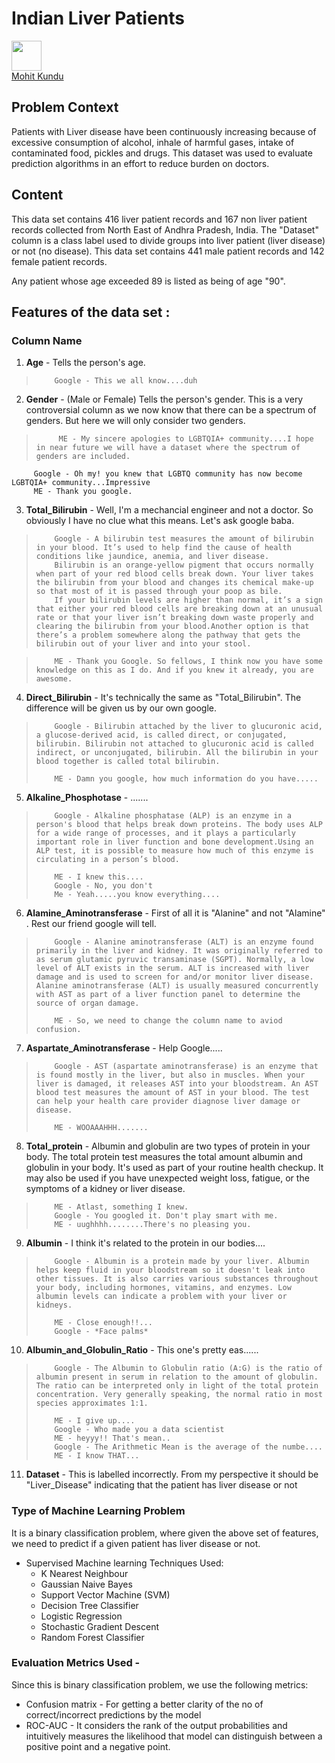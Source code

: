 # Indian Liver Patients

<img src="https://github.com/favicon.ico" width="48">
<div class="LI-profile-badge"  data-version="v1" data-size="medium" data-locale="en_US" data-type="vertical" data-theme="dark" data-vanity="mohit-kundu"><a class="LI-simple-link" href='https://in.linkedin.com/in/mohit-kundu?trk=profile-badge'>Mohit Kundu</a></div>

## Problem Context
Patients with Liver disease have been continuously increasing because of excessive consumption of alcohol, inhale of harmful gases, intake of contaminated food, pickles and drugs. This dataset was used to evaluate prediction algorithms in an effort to reduce burden on doctors.

## Content
This data set contains 416 liver patient records and 167 non liver patient records collected from North East of Andhra Pradesh, India. The "Dataset" column is a class label used to divide groups into liver patient (liver disease) or not (no disease). This data set contains 441 male patient records and 142 female patient records.

Any patient whose age exceeded 89 is listed as being of age "90".

## Features of the data set :

### Column Name

1. **Age** - Tells the person's age.
        
>         Google - This we all know....duh

2. **Gender** - (Male or Female) Tells the person's gender. This is a very controversial column as we now know that there can be a spectrum of genders. But here we will only consider two genders.
            
>          ME - My sincere apologies to LGBTQIA+ community....I hope in near future we will have a dataset where the spectrum of genders are included.            
         Google - Oh my! you knew that LGBTQ community has now become LGBTQIA+ community...Impressive
         ME - Thank you google.

3. **Total_Bilirubin** - Well, I'm a mechancial engineer and not a doctor. So obviously I have no clue what this means. Let's ask google baba.

>         Google - A bilirubin test measures the amount of bilirubin in your blood. It’s used to help find the cause of health conditions like jaundice, anemia, and liver disease.
>         Bilirubin is an orange-yellow pigment that occurs normally when part of your red blood cells break down. Your liver takes the bilirubin from your blood and changes its chemical make-up so that most of it is passed through your poop as bile.
>         If your bilirubin levels are higher than normal, it’s a sign that either your red blood cells are breaking down at an unusual rate or that your liver isn’t breaking down waste properly and clearing the bilirubin from your blood.Another option is that there’s a problem somewhere along the pathway that gets the bilirubin out of your liver and into your stool. 
        
>         ME - Thank you Google. So fellows, I think now you have some knowledge on this as I do. And if you knew it already, you are awesome.
        
4. **Direct_Bilirubin** - It's technically the same as "Total_Bilirubin". The difference will be given us by our own google.
        
>         Google - Bilirubin attached by the liver to glucuronic acid, a glucose-derived acid, is called direct, or conjugated, bilirubin. Bilirubin not attached to glucuronic acid is called indirect, or unconjugated, bilirubin. All the bilirubin in your blood together is called total bilirubin. 
>         
>         ME - Damn you google, how much information do you have.....
        
5. **Alkaline_Phosphotase** - .......

>         Google - Alkaline phosphatase (ALP) is an enzyme in a person's blood that helps break down proteins. The body uses ALP for a wide range of processes, and it plays a particularly important role in liver function and bone development.Using an ALP test, it is possible to measure how much of this enzyme is circulating in a person’s blood.
>         
>         ME - I knew this....
>         Google - No, you don't
>         Me - Yeah.....you know everything....

6. **Alamine_Aminotransferase** - First of all it is "Alanine" and not "Alamine" . Rest our friend google will tell.

>         Google - Alanine aminotransferase (ALT) is an enzyme found primarily in the liver and kidney. It was originally referred to as serum glutamic pyruvic transaminase (SGPT). Normally, a low level of ALT exists in the serum. ALT is increased with liver damage and is used to screen for and/or monitor liver disease. Alanine aminotransferase (ALT) is usually measured concurrently with AST as part of a liver function panel to determine the source of organ damage. 
>         
>         ME - So, we need to change the column name to aviod confusion.
        
7. **Aspartate_Aminotransferase** - Help Google.....

>         Google - AST (aspartate aminotransferase) is an enzyme that is found mostly in the liver, but also in muscles. When your liver is damaged, it releases AST into your bloodstream. An AST blood test measures the amount of AST in your blood. The test can help your health care provider diagnose liver damage or disease.
>         
>         ME - WOOAAAHHH.......
        
8. **Total_protein** - Albumin and globulin are two types of protein in your body. The total protein test measures the total amount albumin and globulin in your body. It's used as part of your routine health checkup. It may also be used if you have unexpected weight loss, fatigue, or the symptoms of a kidney or liver disease.
        
>         ME - Atlast, something I knew.        
>         Google - You googled it. Don't play smart with me.
>         ME - uughhhh........There's no pleasing you.
        
9. **Albumin** - I think it's related to the protein in our bodies....
            
>         Google - Albumin is a protein made by your liver. Albumin helps keep fluid in your bloodstream so it doesn't leak into other tissues. It is also carries various substances throughout your body, including hormones, vitamins, and enzymes. Low albumin levels can indicate a problem with your liver or kidneys.
>         
>         ME - Close enough!!...
>         Google - *Face palms*

10. **Albumin_and_Globulin_Ratio** - This one's pretty eas......

>         Google - The Albumin to Globulin ratio (A:G) is the ratio of albumin present in serum in relation to the amount of globulin. The ratio can be interpreted only in light of the total protein concentration. Very generally speaking, the normal ratio in most species approximates 1:1.
>         
>         ME - I give up....
>         Google - Who made you a data scientist
>         ME - heyyy!! That's mean..
>         Google - The Arithmetic Mean is the average of the numbe....
>         ME - I know THAT...

11. **Dataset** - This is labelled incorrectly. From my perspective it should be "Liver_Disease" indicating that the patient has liver disease or not 

### Type of Machine Learning Problem
It is a binary classification problem, where given the above set of features, we need to predict if a given patient has liver disease or not.
* Supervised Machine learning Techniques Used:
  +   K Nearest Neighbour
  +   Gaussian Naive Bayes
  +   Support Vector Machine (SVM)
  +   Decision Tree Classifier
  +   Logistic Regression
  +   Stochastic Gradient Descent
  +   Random Forest Classifier

### Evaluation Metrics Used - 
Since this is binary classification problem, we use the following metrics:

* Confusion matrix - For getting a better clarity of the no of correct/incorrect predictions by the model
* ROC-AUC - It considers the rank of the output probabilities and intuitively measures the likelihood that model can distinguish between a positive point and a negative point. 
